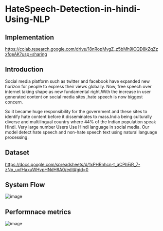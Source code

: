# HateSpeech-Detection-in-hindi-Using-NLP

## Implementation
https://colab.research.google.com/drive/18nRopMvgZ_z5bMh9iCQD8kZqZzxfgeAK?usp=sharing

## Introduction
Social media platform such as twitter and facebook have expanded new horizon for people to express their views globally. Now, free speech over internet taking shape as new fundamental right.With the increase in user generated content on social media sites ,hate speech is now biggest concern.
 
So it became huge responsibility for the government and these sites to identify hate content before it disseminates to mass.India being culturally diverse and multilingual country where 44% of the Indian population speak Hindi. Very large number Users Use Hindi language in social media.
Our model detect hate speech and non-hate speech text using natural language processing.

## Dataset
https://docs.google.com/spreadsheets/d/1xPHRnhcn-t_aCPhEiR_7-zNq_uxfHaxuWHvpHNdH6A0/edit#gid=0

## System Flow

![image](https://user-images.githubusercontent.com/54111873/118352541-a47c0f80-b57f-11eb-81d3-c69393cb3b1b.png)

## Performnace metrics

![image](https://user-images.githubusercontent.com/54111873/123213334-83de9800-d4e3-11eb-8c93-6293d574f529.png)



